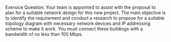 Exersice Question: Your team is appointed to assist with the proposal to plan for a suitable network design for this new project. The main objective is to identify the requirement and conduct a research to propose for a suitable topology diagram with necessary network devices and IP addressing scheme to make it work. You must connect these buildings with a bandwidth of no less than 100 Mbps.
